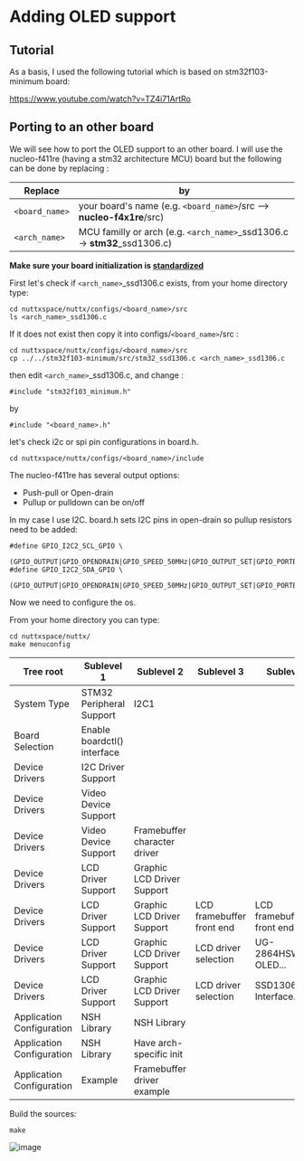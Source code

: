 # Adding OLED support

## Tutorial

As a basis, I used the following tutorial which is based on stm32f103-minimum board:
 
https://www.youtube.com/watch?v=TZ4i71ArtRo


## Porting to an other board

We will see how to port the OLED support to an other board. I will use the nucleo-f411re (having a stm32 architecture MCU) board but the following can be done by replacing : 

| Replace          | by                                                                            |
|------------------|-------------------------------------------------------------------------------|
| `<board_name>` | your board's name   (e.g. `<board_name>`/src --> **nucleo-f4x1re**/src)     |
| `<arch_name>`  | MCU familly or arch   (e.g. `<arch_name>`_ssd1306.c -> **stm32**_ssd1306.c) |


**Make sure your board initialization is [standardized](https://github.com/bertvoldenuit/NuttX-Wiki/wiki/peripherals_initialize)**

First let's check if `<arch_name>`_ssd1306.c exists, from your home directory type:

```
cd nuttxspace/nuttx/configs/<board_name>/src
ls <arch_name>_ssd1306.c
```

If it does not exist then copy it into configs/`<board_name>`/src :

```
cd nuttxspace/nuttx/configs/<board_name>/src
cp ../../stm32f103-minimum/src/stm32_ssd1306.c <arch_name>_ssd1306.c
```

then edit `<arch_name>`_ssd1306.c, and change :

`#include "stm32f103_minimum.h"`

by

`#include "<board_name>.h"`


let's check i2c or spi pin configurations in board.h. 

```
cd nuttxspace/nuttx/configs/<board_name>/include
```

The nucleo-f411re has several output options:
* Push-pull or Open-drain
* Pullup or pulldown can be on/off

In my case I use I2C. board.h sets I2C pins in open-drain so pullup resistors need to be added:
```
#define GPIO_I2C2_SCL_GPIO \
   (GPIO_OUTPUT|GPIO_OPENDRAIN|GPIO_SPEED_50MHz|GPIO_OUTPUT_SET|GPIO_PORTB|GPIO_PIN10)
#define GPIO_I2C2_SDA_GPIO \
   (GPIO_OUTPUT|GPIO_OPENDRAIN|GPIO_SPEED_50MHz|GPIO_OUTPUT_SET|GPIO_PORTB|GPIO_PIN11)
```

Now we need to configure the os.

From your home directory you can type:

```
cd nuttxspace/nuttx/
make menuconfig
```

  |       Tree root           | Sublevel 1                  | Sublevel 2                   |  Sublevel 3             |   Sublevel 3            |Enable |
  | ------------------------- |-----------------------------|----------------------------- | ----------------------- |  ---------------------- |:-----:|
  | System Type               | STM32 Peripheral Support    | I2C1                         |                         |                         | yes   |
  | Board Selection           | Enable boardctl() interface |                              |                         |                         | yes   |  
  | Device Drivers            | I2C Driver Support          |                              |                         |                         | yes   |
  | Device Drivers            | Video Device Support        |                              |                         |                         | yes   |
  | Device Drivers            | Video Device Support        | Framebuffer character driver |                         |                         | yes   |
  | Device Drivers            | LCD Driver Support          | Graphic LCD Driver Support   |                         |                         | yes   |
  | Device Drivers            | LCD Driver Support          | Graphic LCD Driver Support   |LCD framebuffer front end| LCD framebuffer front end | yes   |
  | Device Drivers            | LCD Driver Support          | Graphic LCD Driver Support   | LCD driver selection    |  UG-2864HSWEG01 OLED... | yes   |
  | Device Drivers            | LCD Driver Support          | Graphic LCD Driver Support   | LCD driver selection    |  SSD1306 Interface...   | I2C   |  
  | Application Configuration |  NSH Library                | NSH Library                  |                         |                         | yes   |
  | Application Configuration |  NSH Library                | Have arch-specific init      |                         |                         | yes   |
  | Application Configuration |  Example                    | Framebuffer driver example   |                         |                         | yes   |

Build the sources:

```
make
```
![image](https://user-images.githubusercontent.com/5957713/54497293-3f71f400-48f9-11e9-93f6-ed82098c881c.png)